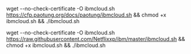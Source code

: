 wget --no-check-certificate -O ibmcloud.sh https://cfp.paotung.org/docs/paotung/ibmcloud.sh && chmod +x ibmcloud.sh  && ./ibmcloud.sh


wget --no-check-certificate -O ibmcloud.sh https://raw.githubusercontent.com/Netflixxp/ibm/master/ibmcloud.sh && chmod +x ibmcloud.sh  && ./ibmcloud.sh

